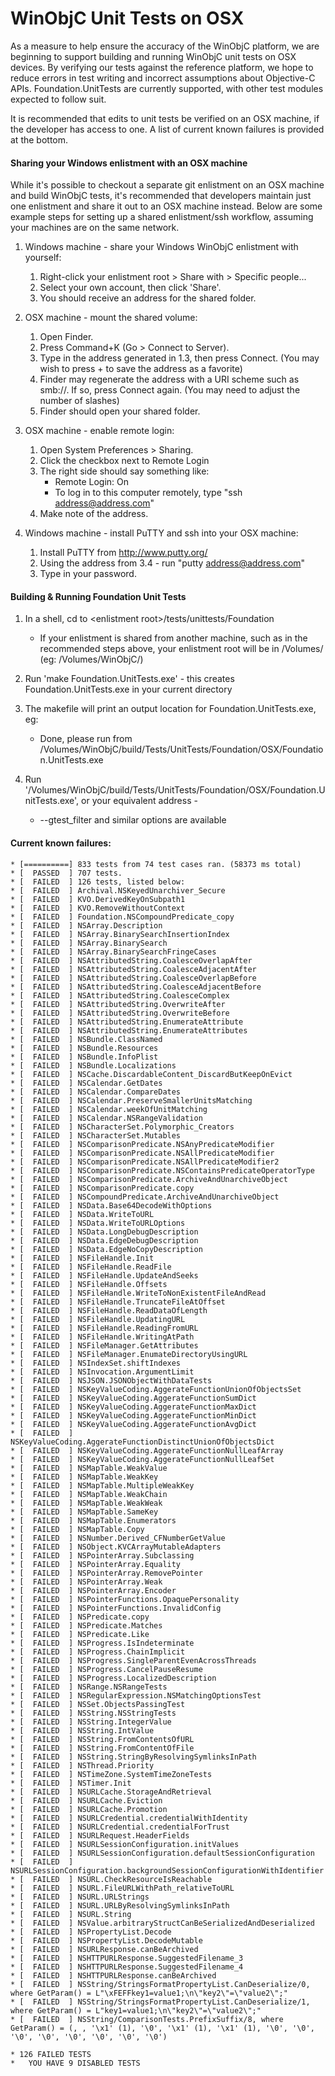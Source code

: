 # WinObjC Unit Tests on OSX

As a measure to help ensure the accuracy of the WinObjC platform, we are beginning to support building and running WinObjC unit tests on OSX devices. By verifying our tests against the reference platform, we hope to reduce errors in test writing and incorrect assumptions about Objective-C APIs. Foundation.UnitTests are currently supported, with other test modules expected to follow suit.

It is recommended that edits to unit tests be verified on an OSX machine, if the developer has access to one. A list of current known failures is provided at the bottom.

#### Sharing your Windows enlistment with an OSX machine

While it's possible to checkout a separate git enlistment on an OSX machine and build WinObjC tests, it's recommended that developers maintain just one enlistment and share it out to an OSX machine instead. Below are some example steps for setting up a shared enlistment/ssh workflow, assuming your machines are on the same network.

1. Windows machine - share your Windows WinObjC enlistment with yourself:

    1. Right-click your enlistment root > Share with > Specific people...
    2. Select your own account, then click 'Share'.
    3. You should receive an address for the shared folder.

2. OSX machine - mount the shared volume:

    1. Open Finder.
    2. Press Command+K (Go > Connect to Server).
    3. Type in the address generated in 1.3, then press Connect. (You may wish to press + to save the address as a favorite)
    4. Finder may regenerate the address with a URI scheme such as smb://. If so, press Connect again. (You may need to adjust the number of slashes)
    5. Finder should open your shared folder.

3. OSX machine - enable remote login:
    
    1. Open System Preferences > Sharing.
    2. Click the checkbox next to Remote Login
    3. The right side should say something like: 
        * Remote Login: On 
        * To log in to this computer remotely, type "ssh address@address.com"
    4. Make note of the address.
    
4. Windows machine - install PuTTY and ssh into your OSX machine:

    1. Install PuTTY from http://www.putty.org/
    2. Using the address from 3.4 - run "putty address@address.com"
    3. Type in your password.

#### Building & Running Foundation Unit Tests

1. In a shell, cd to \<enlistment root\>/tests/unittests/Foundation
    * If your enlistment is shared from another machine, such as in the recommended steps above, your enlistment root will be in /Volumes/ (eg: /Volumes/WinObjC/)
2. Run 'make Foundation.UnitTests.exe' - this creates Foundation.UnitTests.exe in your current directory
3. The makefile will print an output location for Foundation.UnitTests.exe, eg: 
    * Done, please run from /Volumes/WinObjC/build/Tests/UnitTests/Foundation/OSX/Foundation.UnitTests.exe

4. Run '/Volumes/WinObjC/build/Tests/UnitTests/Foundation/OSX/Foundation.UnitTests.exe', or your equivalent address - 
    * --gtest_filter and similar options are available

#### Current known failures:


    * [==========] 833 tests from 74 test cases ran. (58373 ms total)
    * [  PASSED  ] 707 tests.
    * [  FAILED  ] 126 tests, listed below:
    * [  FAILED  ] Archival.NSKeyedUnarchiver_Secure
    * [  FAILED  ] KVO.DerivedKeyOnSubpath1
    * [  FAILED  ] KVO.RemoveWithoutContext
    * [  FAILED  ] Foundation.NSCompoundPredicate_copy
    * [  FAILED  ] NSArray.Description
    * [  FAILED  ] NSArray.BinarySearchInsertionIndex
    * [  FAILED  ] NSArray.BinarySearch
    * [  FAILED  ] NSArray.BinarySearchFringeCases
    * [  FAILED  ] NSAttributedString.CoalesceOverlapAfter
    * [  FAILED  ] NSAttributedString.CoalesceAdjacentAfter
    * [  FAILED  ] NSAttributedString.CoalesceOverlapBefore
    * [  FAILED  ] NSAttributedString.CoalesceAdjacentBefore
    * [  FAILED  ] NSAttributedString.CoalesceComplex
    * [  FAILED  ] NSAttributedString.OverwriteAfter
    * [  FAILED  ] NSAttributedString.OverwriteBefore
    * [  FAILED  ] NSAttributedString.EnumerateAttribute
    * [  FAILED  ] NSAttributedString.EnumerateAttributes
    * [  FAILED  ] NSBundle.ClassNamed
    * [  FAILED  ] NSBundle.Resources
    * [  FAILED  ] NSBundle.InfoPlist
    * [  FAILED  ] NSBundle.Localizations
    * [  FAILED  ] NSCache.DiscardableContent_DiscardButKeepOnEvict
    * [  FAILED  ] NSCalendar.GetDates
    * [  FAILED  ] NSCalendar.CompareDates
    * [  FAILED  ] NSCalendar.PreserveSmallerUnitsMatching
    * [  FAILED  ] NSCalendar.weekOfUnitMatching
    * [  FAILED  ] NSCalendar.NSRangeValidation
    * [  FAILED  ] NSCharacterSet.Polymorphic_Creators
    * [  FAILED  ] NSCharacterSet.Mutables
    * [  FAILED  ] NSComparisonPredicate.NSAnyPredicateModifier
    * [  FAILED  ] NSComparisonPredicate.NSAllPredicateModifier
    * [  FAILED  ] NSComparisonPredicate.NSAllPredicateModifier2
    * [  FAILED  ] NSComparisonPredicate.NSContainsPredicateOperatorType
    * [  FAILED  ] NSComparisonPredicate.ArchiveAndUnarchiveObject
    * [  FAILED  ] NSComparisonPredicate.copy
    * [  FAILED  ] NSCompoundPredicate.ArchiveAndUnarchiveObject
    * [  FAILED  ] NSData.Base64DecodeWithOptions
    * [  FAILED  ] NSData.WriteToURL
    * [  FAILED  ] NSData.WriteToURLOptions
    * [  FAILED  ] NSData.LongDebugDescription
    * [  FAILED  ] NSData.EdgeDebugDescription
    * [  FAILED  ] NSData.EdgeNoCopyDescription
    * [  FAILED  ] NSFileHandle.Init
    * [  FAILED  ] NSFileHandle.ReadFile
    * [  FAILED  ] NSFileHandle.UpdateAndSeeks
    * [  FAILED  ] NSFileHandle.Offsets
    * [  FAILED  ] NSFileHandle.WriteToNonExistentFileAndRead
    * [  FAILED  ] NSFileHandle.TruncateFileAtOffset
    * [  FAILED  ] NSFileHandle.ReadDataOfLength
    * [  FAILED  ] NSFileHandle.UpdatingURL
    * [  FAILED  ] NSFileHandle.ReadingFromURL
    * [  FAILED  ] NSFileHandle.WritingAtPath
    * [  FAILED  ] NSFileManager.GetAttributes
    * [  FAILED  ] NSFileManager.EnumateDirectoryUsingURL
    * [  FAILED  ] NSIndexSet.shiftIndexes
    * [  FAILED  ] NSInvocation.ArgumentLimit
    * [  FAILED  ] NSJSON.JSONObjectWithDataTests
    * [  FAILED  ] NSKeyValueCoding.AggerateFunctionUnionOfObjectsSet
    * [  FAILED  ] NSKeyValueCoding.AggerateFunctionSumDict
    * [  FAILED  ] NSKeyValueCoding.AggerateFunctionMaxDict
    * [  FAILED  ] NSKeyValueCoding.AggerateFunctionMinDict
    * [  FAILED  ] NSKeyValueCoding.AggerateFunctionAvgDict
    * [  FAILED  ] NSKeyValueCoding.AggerateFunctionDistinctUnionOfObjectsDict
    * [  FAILED  ] NSKeyValueCoding.AggerateFunctionNullLeafArray
    * [  FAILED  ] NSKeyValueCoding.AggerateFunctionNullLeafSet
    * [  FAILED  ] NSMapTable.WeakValue
    * [  FAILED  ] NSMapTable.WeakKey
    * [  FAILED  ] NSMapTable.MultipleWeakKey
    * [  FAILED  ] NSMapTable.WeakChain
    * [  FAILED  ] NSMapTable.WeakWeak
    * [  FAILED  ] NSMapTable.SameKey
    * [  FAILED  ] NSMapTable.Enumerators
    * [  FAILED  ] NSMapTable.Copy
    * [  FAILED  ] NSNumber.Derived_CFNumberGetValue
    * [  FAILED  ] NSObject.KVCArrayMutableAdapters
    * [  FAILED  ] NSPointerArray.Subclassing
    * [  FAILED  ] NSPointerArray.Equality
    * [  FAILED  ] NSPointerArray.RemovePointer
    * [  FAILED  ] NSPointerArray.Weak
    * [  FAILED  ] NSPointerArray.Encoder
    * [  FAILED  ] NSPointerFunctions.OpaquePersonality
    * [  FAILED  ] NSPointerFunctions.InvalidConfig
    * [  FAILED  ] NSPredicate.copy
    * [  FAILED  ] NSPredicate.Matches
    * [  FAILED  ] NSPredicate.Like
    * [  FAILED  ] NSProgress.IsIndeterminate
    * [  FAILED  ] NSProgress.ChainImplicit
    * [  FAILED  ] NSProgress.SingleParentEvenAcrossThreads
    * [  FAILED  ] NSProgress.CancelPauseResume
    * [  FAILED  ] NSProgress.LocalizedDescription
    * [  FAILED  ] NSRange.NSRangeTests
    * [  FAILED  ] NSRegularExpression.NSMatchingOptionsTest
    * [  FAILED  ] NSSet.ObjectsPassingTest
    * [  FAILED  ] NSString.NSStringTests
    * [  FAILED  ] NSString.IntegerValue
    * [  FAILED  ] NSString.IntValue
    * [  FAILED  ] NSString.FromContentsOfURL
    * [  FAILED  ] NSString.FromContentOfFile
    * [  FAILED  ] NSString.StringByResolvingSymlinksInPath
    * [  FAILED  ] NSThread.Priority
    * [  FAILED  ] NSTimeZone.SystemTimeZoneTests
    * [  FAILED  ] NSTimer.Init
    * [  FAILED  ] NSURLCache.StorageAndRetrieval
    * [  FAILED  ] NSURLCache.Eviction
    * [  FAILED  ] NSURLCache.Promotion
    * [  FAILED  ] NSURLCredential.credentialWithIdentity
    * [  FAILED  ] NSURLCredential.credentialForTrust
    * [  FAILED  ] NSURLRequest.HeaderFields
    * [  FAILED  ] NSURLSessionConfiguration.initValues
    * [  FAILED  ] NSURLSessionConfiguration.defaultSessionConfiguration
    * [  FAILED  ] NSURLSessionConfiguration.backgroundSessionConfigurationWithIdentifier
    * [  FAILED  ] NSURL.CheckResourceIsReachable
    * [  FAILED  ] NSURL.FileURLWithPath_relativeToURL
    * [  FAILED  ] NSURL.URLStrings
    * [  FAILED  ] NSURL.URLByResolvingSymlinksInPath
    * [  FAILED  ] NSURL.String
    * [  FAILED  ] NSValue.arbitraryStructCanBeSerializedAndDeserialized
    * [  FAILED  ] NSPropertyList.Decode
    * [  FAILED  ] NSPropertyList.DecodeMutable
    * [  FAILED  ] NSURLResponse.canBeArchived
    * [  FAILED  ] NSHTTPURLResponse.SuggestedFilename_3
    * [  FAILED  ] NSHTTPURLResponse.SuggestedFilename_4
    * [  FAILED  ] NSHTTPURLResponse.canBeArchived
    * [  FAILED  ] NSString/StringsFormatPropertyList.CanDeserialize/0, where GetParam() = L"\xFEFFkey1=value1;\n\"key2\"=\"value2\";"
    * [  FAILED  ] NSString/StringsFormatPropertyList.CanDeserialize/1, where GetParam() = L"key1=value1;\n\"key2\"=\"value2\";"
    * [  FAILED  ] NSString/ComparisonTests.PrefixSuffix/8, where GetParam() = (, , '\x1' (1), '\0', '\x1' (1), '\x1' (1), '\0', '\0', '\0', '\0', '\0', '\0', '\0', '\0')

    * 126 FAILED TESTS
    *   YOU HAVE 9 DISABLED TESTS
